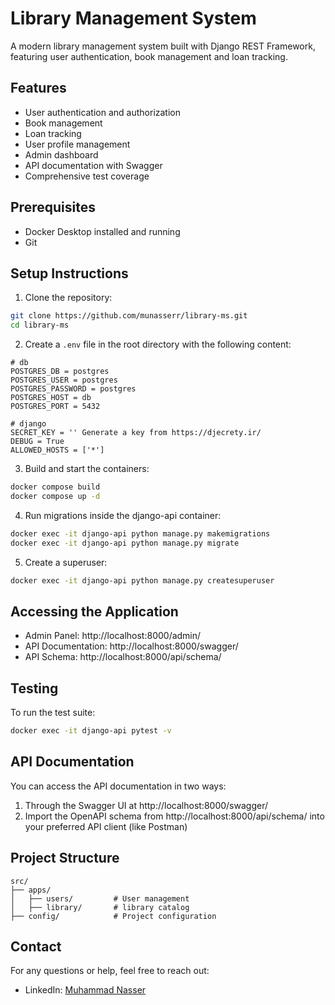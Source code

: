 # Library Management System

A modern library management system built with Django REST Framework, featuring user authentication, book management and loan tracking.

## Features
- User authentication and authorization
- Book management
- Loan tracking
- User profile management
- Admin dashboard
- API documentation with Swagger
- Comprehensive test coverage

## Prerequisites
- Docker Desktop installed and running
- Git

## Setup Instructions

1. Clone the repository:
```bash
git clone https://github.com/munasserr/library-ms.git
cd library-ms
```

2. Create a `.env` file in the root directory with the following content:
```env
# db
POSTGRES_DB = postgres
POSTGRES_USER = postgres
POSTGRES_PASSWORD = postgres
POSTGRES_HOST = db
POSTGRES_PORT = 5432

# django
SECRET_KEY = '' Generate a key from https://djecrety.ir/
DEBUG = True
ALLOWED_HOSTS = ['*']
```

3. Build and start the containers:
```bash
docker compose build
docker compose up -d
```

4. Run migrations inside the django-api container:
```bash
docker exec -it django-api python manage.py makemigrations
docker exec -it django-api python manage.py migrate
```

5. Create a superuser:
```bash
docker exec -it django-api python manage.py createsuperuser
```

## Accessing the Application

- Admin Panel: http://localhost:8000/admin/
- API Documentation: http://localhost:8000/swagger/
- API Schema: http://localhost:8000/api/schema/

## Testing

To run the test suite:
```bash
docker exec -it django-api pytest -v
```

## API Documentation

You can access the API documentation in two ways:
1. Through the Swagger UI at http://localhost:8000/swagger/
2. Import the OpenAPI schema from http://localhost:8000/api/schema/ into your preferred API client (like Postman)

## Project Structure
```
src/
├── apps/
│   ├── users/         # User management
│   ├── library/       # library catalog
├── config/            # Project configuration
```

## Contact

For any questions or help, feel free to reach out:
- LinkedIn: [Muhammad Nasser](https://www.linkedin.com/in/munasser/)
